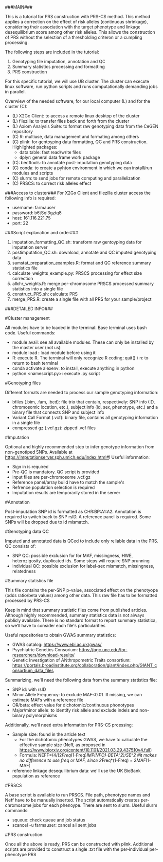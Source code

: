 ###MAIN###

This is a tutorial for PRS construction with PRS-CS method. This method applies a correction on the effect of risk alleles (continuous shrinkage), considering their association with the target phenotype and linkage desequilibrium score among other risk alleles. This allows the construction of PRS without the selection of a thresholding criteron or a cumpling processing.

The following steps are included in the tutorial:

1. Genotyping file imputation, annotation and QC
2. Summary statistics processing and formatting
3. PRS construction

For this specific tutorial, we will use UB cluster. The cluster can execute linux software, run python scripts and runs computationally demanding jobs in parallel.

Overwiew of the needed software, for our local computer (L) and for the cluster (C):
- (L) X2Go Client: to access a remote linux desktop of the cluster
- (L) filezilla: to transfer files back and forth from the cluster
- (L) Axiom Analysis Suite: to format raw genotyping data from the CeGEN repository
- (C) R: multiuse, data management and formating among others
- (C) plink: for gentoyping data formatting, QC and PRS construction. Highlighted packages:
    - data.table: fast read/write files
    - dplyr: general data frame work package
- (C): becftools: to annotate post-imputation genotyping data
- (C) conda: to create a pyhton environment in which we can install/run modules and scripts
- (C) slurm: to send jobs for remote computing and parallelization
- (C) PRSCS: to correct risk alleles effect


###Access to cluster###
For X2Go Client and filezilla cluster access the following info is required:
- username: farmauser
- password: b6tSqi3gztq8
- host: 161.116.221.75
- port: 22


###Script explanation and order###
1. imputation_formatting_QC.sh: transform raw gentoyping data for imputation server
2. postimputation_QC.sh: download, annotate and QC imputed genotyping data
3. sumstat_preparation_examples.R: format and QC reference summary statistics file
4. calculate_weights_example.py: PRSCS processing for effect size correction
5. allchr_weights.R: merge per-chromosome PRSCS processed summary statistics into a single file
6. construct_PRS.sh: calculate PRS
7. merge_PRS.R: create a single file with all PRS for your sample/project




###DETAILED INFO###

#Cluster management

All modules have to be loaded in the terminal. Base terminal uses bash code. Useful commands:
- module avail: see all available modules. These can only be installed by the master user (not us)
- module load <modulename>: load module before using it
- R: execute R. The terminal will only recognize R coding; quit() / n: to return to bash terminal
- conda activate alexenv: to install, execute anything in python
- python <namescript.py>: execute .py script



#Genotyping files

Different formats are needed to process our sample genotyping information:
- bfiles (.bim, .fam, .bed): file trio that contain, respectively: SNP info (ID, chromosomic location, etc.), subject info (id, sex, phenotype, etc.) and a binary file that connects SNP and subject info
- Variant Call Format (.vcf): binary file, contains all genotyping information in a single file
- compressed gz (.vcf.gz): zipped .vcf files



#Imputation

Optional and highly recommended step to infer genotype information from non-genotiped SNPs. Available at https://imputationserver.sph.umich.edu/index.html#!
Useful information:
- Sign in is required
- Pre-QC is mandatory. QC script is provided
- Input files are per-chromosome .vcf.gz
- Reference panel/array build have to match the sample's
- Refrence population selection is required
- Imputation results are temporarily stored in the server



#Annotation

Post-imputation SNP id is formatted as CHR:BP:A1:A2. Annotation is required to switch back to SNP rsID. A reference panel is required.
Some SNPs will be dropped due to id mismatch.



#Genotyping data QC

Imputed and annotated data is QCed to include only reliable data in the PRS. QC consists of:
- SNP QC: possible exclusion for for MAF, missingness, HWE, heterozigosity, duplicated ids. Some steps will require SNP prunning
- Individual QC: possible exclusion for label-sex mismatch, missingness, relatedness



#Summary statistics file

This file contains the per-SNP p-value, associated effect on the phenotyope (odds ratio/beta values) among other data. This raw file has to be formatted processed by PRS-CS

Keep in mind that summary statistic files come from published articles. Although highly recommended, summary statistics data is not always publicly available. There is no standard format to report summary statistica, so we'll have to consider each file's particularities.

Useful repositories to obtain GWAS summary statistics:
- GWAS catalog: https://www.ebi.ac.uk/gwas/
- Psychiatric Genetics Consorium: https://pgc.unc.edu/for-researchers/download-results/
- Genetic Investigation of ANthropometric Traits consortium: https://portals.broadinstitute.org/collaboration/giant/index.php/GIANT_consortium_data_files

Summarizing, we'll need the following data from the summary statistics file:
- SNP id: with rsID
- Minor Allele Frequency: to exclude MAF<0.01. If missing, we can estimate MAFs with a reference file
- OR/beta: effect value for dichotomic/continuous phonotypes
- Major/minor allele: to identify risk allele and exclude indels and non-binary polymorphisms

Additionally, we'll need extra information for PRS-CS prcessing:
- Sample size: found in the article text
  - For the dichotomic phenotypes GWAS, we have to calculate the effective sample size (Neff, as proposed in https://www.biorxiv.org/content/10.1101/2021.03.29.437510v4.full)
  - Formula: NEFF=(4/(2*Freq*(1-Freq)*IMPINFO)-BETA^2)/SE^2 #it makes no difference to use freq or MAF, since 2*Freq*(1-Freq) = 2*MAF*(1-MAF)
- reference linkage desequilibrium data: we'll use the UK BioBank population as reference



#PRSCS

A base script is available to run PRSCS. File path, phenotype names and Neff have to be manually inserted.
The script automatically creates per-chromosome jobs for each phenoype. There are sent to slurm. Useful slurm commands:
- squeue: check queue and job status
- scancel -u farmauser: cancel all sent jobs



#PRS construction

Once all the above is ready, PRS can be constructed with plink. Additional scripts are provided to construct a single .txt file with the per-individual per-phenotype PRS
